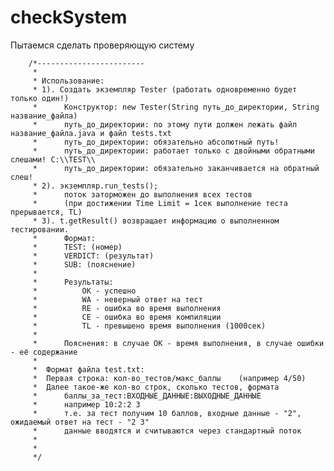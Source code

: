 # checkSystem
Пытаемся сделать проверяющую систему


		/*------------------------
		 * 
		 * Использование: 
		 * 1). Создать экземпляр Tester (работать одновременно будет только один!)
		 * 		Конструктор: new Tester(String путь_до_директории, String название_файла)
		 * 		путь_до_директории: по этому пути должен лежать файл название_файла.java и файл tests.txt
		 * 		путь_до_директории: обязательно абсолютный путь!
		 * 		путь_до_директории: работает только с двойными обратными слешами! C:\\TEST\\
		 * 		путь_до_директории: обязательно заканчивается на обратный слеш!
		 * 2). экземпляр.run_tests();
		 * 		поток заторможен до выполнения всех тестов 
		 * 		(при достижении Time Limit = 1сек выполнение теста прерывается, TL)
		 * 3). t.getResult() возвращает информацию о выполненном тестировании.
		 * 		Формат:
		 * 		TEST: (номер)
		 * 		VERDICT: (результат)
		 * 		SUB: (пояснение)
		 * 
		 *		Результаты:
		 *			OK - успешно
		 *			WA - неверный ответ на тест
		 *			RE - ошибка во время выполнения
		 *			CE - ошибка во время компиляции
		 *			TL - превышено время выполнения (1000сек) 
		 *
		 * 		Пояснения: в случае ОК - время выполнения, в случае ошибки - её содержание
		 * 		
		 * 	Формат файла test.txt:
		 * 	Первая строка: кол-во_тестов/макс_баллы    (например 4/50)
		 * 	Далее такое-же кол-во строк, сколько тестов, формата
		 * 		баллы_за_тест:ВХОДНЫЕ_ДАННЫЕ:ВЫХОДНЫЕ_ДАННЫЕ
		 * 		например 10:2:2 3
		 * 		т.е. за тест получим 10 баллов, входные данные - "2", ожидаемый ответ на тест - "2 3"	
		 * 		данные вводятся и считываются через стандартный поток
		 * 		
		 * 		
		 */
